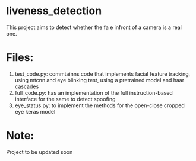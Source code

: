 # liveness_detection
This project aims to detect whether the fa e infront of a camera is a real one.

# Files:
1. test_code.py: commtainns code that implements facial feature tracking, using mtcnn and eye blinking test, using a pretrained model and haar cascades
2. full_code.py: has an implementation of the full instruction-based interface for the same to detect spoofing
3. eye_status.py: to implement the methods for the open-close cropped eye keras model

# Note:
Project to be updated soon
